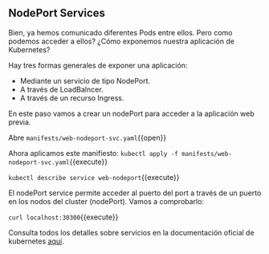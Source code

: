 ##  NodePort Services

Bien, ya hemos comunicado diferentes Pods entre ellos.
Pero como podemos acceder a ellos? ¿Cómo exponemos nuestra aplicación de Kubernetes?

Hay tres formas generales de exponer una aplicación:

- Mediante un servicio de tipo NodePort.
- A través de LoadBalncer.
- A través de un recurso Ingress.

En este paso vamos a crear un nodePort para acceder a la aplicación web previa.

Abre `manifests/web-nodeport-svc.yaml`{{open}}

Ahora aplicamos este manifiesto:
`kubectl apply -f manifests/web-nodeport-svc.yaml`{{execute}}

`kubectl describe service web-nodeport`{{execute}}

El nodePort service permite acceder al puerto del port a través de un puerto en los nodos del cluster (nodePort).
Vamos a comprobarlo:

`curl localhost:30300`{{execute}}


Consulta todos los detalles sobre servicios en la documentación oficial de kubernetes [aquí](https://kubernetes.io/docs/concepts/services-networking/service/).

